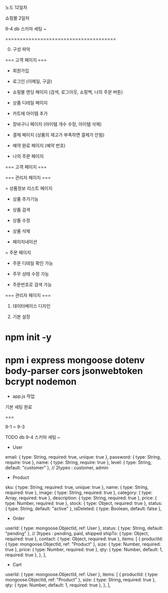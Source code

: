노드 12일차

쇼핑몰 2일차

9-4 db 스키마 세팅 ~

======================================

0. 구성 파악

=== 고객 페이지 ===

- 회원가입

- 로그인 (이메일, 구글)

- 쇼핑몰 랜딩 페이지 (검색, 로그아웃, 쇼핑백, 나의 주문 버튼)

- 상품 디테일 페이지

- 카트에 아이템 추가

- 장바구니 페이지 (아이템 개수 수정, 아이템 삭제)

- 결제 페이지 (상품의 재고가 부족하면 결제가 안됨)

- 예약 완료 페이지 (예약 번호)

- 나의 주문 페이지

=== 고객 페이지 ===

=== 관리자 페이지 ===

= 상품정보 리스트 페이지

- 상품 추가기능

- 상품 검색

- 상품 수정

- 상품 삭제

- 페이지네이션

= 주문 페이지

- 주문 디테일 확인 가능

- 주무 상태 수정 가능

- 주문번호로 검색 가능

=== 관리자 페이지 ===

1. 데이터베이스 디자인

2. 기본 설정

# npm init -y

# npm i express mongoose dotenv body-parser cors jsonwebtoken bcrypt nodemon

- app.js 작업

기본 세팅 완료

===

9-1 ~ 9-3

TODO db 9-4 스키마 세팅 ~

- User

email: { type: String, required: true, unique: true },
password: { type: String, require: true },
name: { type: String, require: true },
level: { type: String, default: "customer" }, // 2types : customer, admin

- Product

sku: { type: String, required: true, unique: true },
name: { type: String, required: true },
image: { type: String, required: true },
category: { type: Array, required: true },
description: { type: String, required: true },
price: { type: Number, required: true },
stock: { type: Object, required: true },
status: { type: String, default: "active" },
isDeleted: { type: Boolean, default: false },

- Order

userId: { type: mongoose.ObjectId, ref: User },
status: { type: String, default: "pending" }, // 3types : pending, paid, shipped
shipTo: { type: Object, required: true },
contact: { type: Object, required: true },
items: [
{
productId: { type: mongoose.ObjectId, ref: "Product" },
size: { type: Number, required: true },
price: { type: Number, required: true },
qty: { type: Number, default: 1, required: true },
},
],

- Cart

userId: { type: mongoose.ObjectId, ref: User },
items: [
{
productId: { type: mongoose.ObjectId, ref: "Product" },
size: { type: String, required: true },
qty: { type: Number, default: 1, required: true },
},
],

